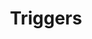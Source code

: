 ---
title: Triggers
description: Reference of all triggers for your Streamer.bot actions
icon: mdi:creation
version: 0.2.0
layout: api
aside: false
toc: false
---